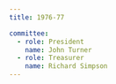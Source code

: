 ```yaml
---
title: 1976-77

committee:
  - role: President
    name: John Turner
  - role: Treasurer
    name: Richard Simpson
---
```


